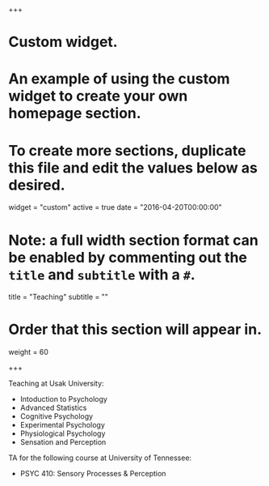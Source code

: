 +++
# Custom widget.
# An example of using the custom widget to create your own homepage section.
# To create more sections, duplicate this file and edit the values below as desired.
widget = "custom"
active = true
date = "2016-04-20T00:00:00"

# Note: a full width section format can be enabled by commenting out the `title` and `subtitle` with a `#`.
title = "Teaching"
subtitle = ""

# Order that this section will appear in.
weight = 60

+++

Teaching at Usak University:

- Intoduction to Psychology
- Advanced Statistics
- Cognitive Psychology
- Experimental Psychology
- Physiological Psychology
- Sensation and Perception

TA for the following course at University of Tennessee:

- PSYC 410: Sensory Processes & Perception 
